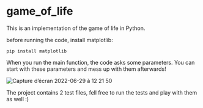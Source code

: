 # game_of_life

This is an implementation of the game of life in Python.

before running the code, install matplotlib:
```
pip install matplotlib
```

When you run the main function, the code asks some parameters. You can start with these parameters and mess up with them afterwards!

![Capture d’écran 2022-06-29 à 12 21 50](https://user-images.githubusercontent.com/26652900/176425033-9976c659-c434-44d8-8345-94fffd6ba2d7.png)

The project contains 2 test files, fell free to run the tests and play with them as well :)

